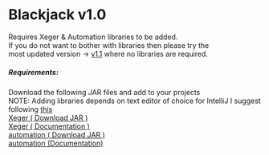 # Blackjack	v1.0
Requires Xeger & Automation libraries to be added. <br />
If you do not want to bother with libraries then please try the <br />
most updated version -> [v1.1](#) where no libraries are required.

##### Requirements:
Download the following JAR files and add to your projects <br/>
NOTE: Adding libraries depends on text editor of choice for IntelliJ 
I suggest following [this](https://stackoverflow.com/a/1051705/12905071) <br/>
     [Xeger ( Download JAR )](https://storage.googleapis.com/google-code-archive-downloads/v2/code.google.com/xeger/xeger-1.0-SNAPSHOT.jar) <br/>
     [Xeger ( Documentation )](https://code.google.com/archive/p/xeger/) <br />
     [automation ( Download  JAR )](http://www.brics.dk/automaton/automaton.jar) <br />
     [automation (Documentation)](https://www.brics.dk/automaton/) <br />
     
